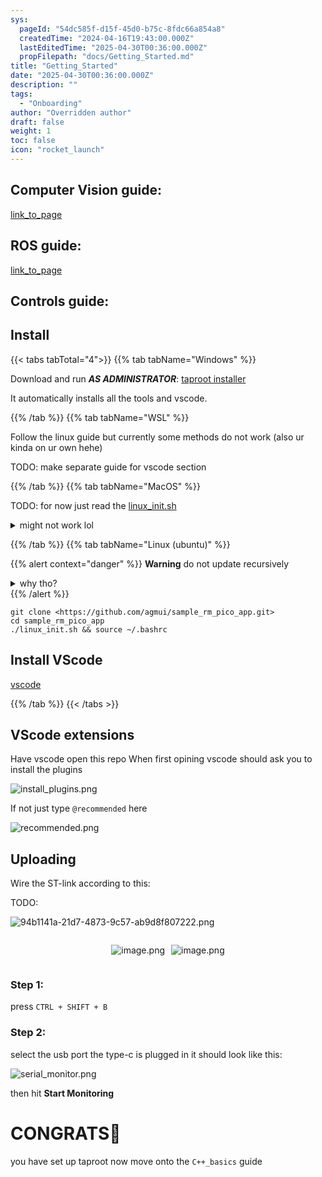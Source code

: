 ```yaml
---
sys:
  pageId: "54dc585f-d15f-45d0-b75c-8fdc66a854a8"
  createdTime: "2024-04-16T19:43:00.000Z"
  lastEditedTime: "2025-04-30T00:36:00.000Z"
  propFilepath: "docs/Getting_Started.md"
title: "Getting_Started"
date: "2025-04-30T00:36:00.000Z"
description: ""
tags:
  - "Onboarding"
author: "Overridden author"
draft: false
weight: 1
toc: false
icon: "rocket_launch"
---
```


## Computer Vision guide:

[link_to_page](86d45bc0-388b-4d26-8848-44f255f73d0e)

## ROS guide:

[link_to_page](3c76c1de-ec8f-46d6-8b0a-294005edc2d5)

## Controls guide:

## Install

{{< tabs tabTotal="4">}}
{{% tab tabName="Windows" %}}

Download and run _**AS ADMINISTRATOR**_: [taproot installer](https://github.com/Thornbots/TeachingFreshies/releases/tag/1.0)

It automatically installs all the tools and vscode.

{{% /tab %}}
{{% tab tabName="WSL" %}}

Follow the linux guide but currently some methods do not work (also ur kinda on ur own hehe)

TODO: make separate guide for vscode section

{{% /tab %}}
{{% tab tabName="MacOS" %}}

TODO: for now just read the [linux_init.sh](https://github.com/agmui/sample_rm_pico_app/blob/main/linux_init.sh)

<details>
<summary>might not work lol</summary>

`brew install libusb pkg-config`

Next install: [vscode](https://code.visualstudio.com/Download)

</details>

{{% /tab %}}
{{% tab tabName="Linux (ubuntu)" %}}

{{% alert context="danger" %}}
**Warning** do not update recursively
<details>
<summary>why tho?</summary>
There are some submodules that may go on for a while (like tinyusb) and I highly
recommend you don't need to get them.
If you want to see what submodules I update just look in `linux_init.sh`
</details>
{{% /alert %}}

```shell
git clone <https://github.com/agmui/sample_rm_pico_app.git>
cd sample_rm_pico_app
./linux_init.sh && source ~/.bashrc
```

## Install VScode

[vscode](https://code.visualstudio.com/Download)

{{% /tab %}}
{{< /tabs >}}

## VScode extensions

Have vscode open this repo
When first opining vscode should ask you to install the plugins

![install_plugins.png](https://prod-files-secure.s3.us-west-2.amazonaws.com/d518164a-d88e-44d1-a4ee-3adb3bd8bce0/89bd30f0-1825-4e77-867b-0a41ce370880/install_plugins.png?X-Amz-Algorithm=AWS4-HMAC-SHA256&X-Amz-Content-Sha256=UNSIGNED-PAYLOAD&X-Amz-Credential=ASIAZI2LB466XNOZCHBR%2F20250507%2Fus-west-2%2Fs3%2Faws4_request&X-Amz-Date=20250507T121538Z&X-Amz-Expires=3600&X-Amz-Security-Token=IQoJb3JpZ2luX2VjELT%2F%2F%2F%2F%2F%2F%2F%2F%2F%2FwEaCXVzLXdlc3QtMiJIMEYCIQDiTuTNUqPx279IdOxosAb5T3A9uhX81r1Wdnw3Utag6wIhAPB1ZlV%2BSOCGuqDDbeUtJVL6D8zMm3rrhsOppLqag1GyKv8DCF0QABoMNjM3NDIzMTgzODA1IgxhkPzC6ZJuEnQDZqgq3AMkeIwuan0pu1suaxC170dQ%2F%2BTe0oujFnBgReGbFX40XrGkbxCqHZKYnydW%2FlbVPBknWiRNhmySZYwwBsv0BVOeL0WqNzEMptg8HWuSnMgWyeD0fVDOz%2Frs9QalaDAbU8u%2Fdv6lXPzpqiPqyBQC8kiWThQ5O4h7Jj79G5NqJBcpbXcammoYD0HOC9IwJDpJj5PkG8aB2tPqdBnKVuLA2hpTbwgwG29WmN1MU4xvZlFDWCxhbZ7Y74xsigBU%2BUV37REdLsSDVLa7ZTUzLcUBjb%2FV46S%2FeWiNrc8D53O5xmmFf8TlTSX66D1imfbo2WUmANvV1Cwe0Ni4egZJZS27kyWzKirqsVE%2F%2Bd2NFm64raQVFI8f0QUckm54%2BiMJ3nm7U%2FY1ZcUZH1MjtKlDEE%2FPMipYy%2FPXmiOcXYQs7NwwpeGwGfBtd%2B47qYYTU0t2oTxQ5CkkFDtERcOE%2FiWCh9zRElF5hIeOQmYgMaWN%2BoCMX96BnM%2B6JHzUAt%2FnpCzcenIowpAdoVb92bIvxUdoYC7wQmVggnjd9d0eb%2BvZfxoxx7xwikW1xRLYEgs26CsiT5KDzxF%2BI72eoAAskj3XX0Wbm70JoWiekaOpVzjLqqQD55c0S52MGjaR8X2dGid5yTCEmu3ABjqkAapgmy1kIz%2FJ5cSDHFSVVx%2FafnhfsJw8%2BSJdh94VMj5VJ%2BwzXHLsxWu5MJBCHFDKz%2FmDXEAbs%2FPlt0fFnuoXKPTQYMT%2BKjjr%2B0T63nHFEznsSZEz0uOer8wo9SV0UGhxGHBM1F0vsVZOBHFsuz6Rd6PUK0zOywVo7QSlf3PiiFp5ci4Be%2BZ3xtECkE9SZkIn0%2F7dGAv70JaAur%2FNu7KQn%2FHR0q%2F%2B&X-Amz-Signature=c06f4b4ab8c4286e80414fbbd6febc648b779008dcbec098553195f7c472b652&X-Amz-SignedHeaders=host&x-id=GetObject)

If not just type `@recommended` here  

![recommended.png](https://prod-files-secure.s3.us-west-2.amazonaws.com/d518164a-d88e-44d1-a4ee-3adb3bd8bce0/61e661e9-5d85-4dfc-be0d-8d2097a5e793/recommended.png?X-Amz-Algorithm=AWS4-HMAC-SHA256&X-Amz-Content-Sha256=UNSIGNED-PAYLOAD&X-Amz-Credential=ASIAZI2LB466XNOZCHBR%2F20250507%2Fus-west-2%2Fs3%2Faws4_request&X-Amz-Date=20250507T121538Z&X-Amz-Expires=3600&X-Amz-Security-Token=IQoJb3JpZ2luX2VjELT%2F%2F%2F%2F%2F%2F%2F%2F%2F%2FwEaCXVzLXdlc3QtMiJIMEYCIQDiTuTNUqPx279IdOxosAb5T3A9uhX81r1Wdnw3Utag6wIhAPB1ZlV%2BSOCGuqDDbeUtJVL6D8zMm3rrhsOppLqag1GyKv8DCF0QABoMNjM3NDIzMTgzODA1IgxhkPzC6ZJuEnQDZqgq3AMkeIwuan0pu1suaxC170dQ%2F%2BTe0oujFnBgReGbFX40XrGkbxCqHZKYnydW%2FlbVPBknWiRNhmySZYwwBsv0BVOeL0WqNzEMptg8HWuSnMgWyeD0fVDOz%2Frs9QalaDAbU8u%2Fdv6lXPzpqiPqyBQC8kiWThQ5O4h7Jj79G5NqJBcpbXcammoYD0HOC9IwJDpJj5PkG8aB2tPqdBnKVuLA2hpTbwgwG29WmN1MU4xvZlFDWCxhbZ7Y74xsigBU%2BUV37REdLsSDVLa7ZTUzLcUBjb%2FV46S%2FeWiNrc8D53O5xmmFf8TlTSX66D1imfbo2WUmANvV1Cwe0Ni4egZJZS27kyWzKirqsVE%2F%2Bd2NFm64raQVFI8f0QUckm54%2BiMJ3nm7U%2FY1ZcUZH1MjtKlDEE%2FPMipYy%2FPXmiOcXYQs7NwwpeGwGfBtd%2B47qYYTU0t2oTxQ5CkkFDtERcOE%2FiWCh9zRElF5hIeOQmYgMaWN%2BoCMX96BnM%2B6JHzUAt%2FnpCzcenIowpAdoVb92bIvxUdoYC7wQmVggnjd9d0eb%2BvZfxoxx7xwikW1xRLYEgs26CsiT5KDzxF%2BI72eoAAskj3XX0Wbm70JoWiekaOpVzjLqqQD55c0S52MGjaR8X2dGid5yTCEmu3ABjqkAapgmy1kIz%2FJ5cSDHFSVVx%2FafnhfsJw8%2BSJdh94VMj5VJ%2BwzXHLsxWu5MJBCHFDKz%2FmDXEAbs%2FPlt0fFnuoXKPTQYMT%2BKjjr%2B0T63nHFEznsSZEz0uOer8wo9SV0UGhxGHBM1F0vsVZOBHFsuz6Rd6PUK0zOywVo7QSlf3PiiFp5ci4Be%2BZ3xtECkE9SZkIn0%2F7dGAv70JaAur%2FNu7KQn%2FHR0q%2F%2B&X-Amz-Signature=e7d9c986e266bbc1862d93de885da858ed095556b5bbf82956561ed664acc2a9&X-Amz-SignedHeaders=host&x-id=GetObject)

## Uploading

Wire the ST-link according to this:

TODO:

![94b1141a-21d7-4873-9c57-ab9d8f807222.png](https://prod-files-secure.s3.us-west-2.amazonaws.com/d518164a-d88e-44d1-a4ee-3adb3bd8bce0/e5fad17d-ab82-4300-9f4c-505ab4b1202c/94b1141a-21d7-4873-9c57-ab9d8f807222.png?X-Amz-Algorithm=AWS4-HMAC-SHA256&X-Amz-Content-Sha256=UNSIGNED-PAYLOAD&X-Amz-Credential=ASIAZI2LB466XNOZCHBR%2F20250507%2Fus-west-2%2Fs3%2Faws4_request&X-Amz-Date=20250507T121538Z&X-Amz-Expires=3600&X-Amz-Security-Token=IQoJb3JpZ2luX2VjELT%2F%2F%2F%2F%2F%2F%2F%2F%2F%2FwEaCXVzLXdlc3QtMiJIMEYCIQDiTuTNUqPx279IdOxosAb5T3A9uhX81r1Wdnw3Utag6wIhAPB1ZlV%2BSOCGuqDDbeUtJVL6D8zMm3rrhsOppLqag1GyKv8DCF0QABoMNjM3NDIzMTgzODA1IgxhkPzC6ZJuEnQDZqgq3AMkeIwuan0pu1suaxC170dQ%2F%2BTe0oujFnBgReGbFX40XrGkbxCqHZKYnydW%2FlbVPBknWiRNhmySZYwwBsv0BVOeL0WqNzEMptg8HWuSnMgWyeD0fVDOz%2Frs9QalaDAbU8u%2Fdv6lXPzpqiPqyBQC8kiWThQ5O4h7Jj79G5NqJBcpbXcammoYD0HOC9IwJDpJj5PkG8aB2tPqdBnKVuLA2hpTbwgwG29WmN1MU4xvZlFDWCxhbZ7Y74xsigBU%2BUV37REdLsSDVLa7ZTUzLcUBjb%2FV46S%2FeWiNrc8D53O5xmmFf8TlTSX66D1imfbo2WUmANvV1Cwe0Ni4egZJZS27kyWzKirqsVE%2F%2Bd2NFm64raQVFI8f0QUckm54%2BiMJ3nm7U%2FY1ZcUZH1MjtKlDEE%2FPMipYy%2FPXmiOcXYQs7NwwpeGwGfBtd%2B47qYYTU0t2oTxQ5CkkFDtERcOE%2FiWCh9zRElF5hIeOQmYgMaWN%2BoCMX96BnM%2B6JHzUAt%2FnpCzcenIowpAdoVb92bIvxUdoYC7wQmVggnjd9d0eb%2BvZfxoxx7xwikW1xRLYEgs26CsiT5KDzxF%2BI72eoAAskj3XX0Wbm70JoWiekaOpVzjLqqQD55c0S52MGjaR8X2dGid5yTCEmu3ABjqkAapgmy1kIz%2FJ5cSDHFSVVx%2FafnhfsJw8%2BSJdh94VMj5VJ%2BwzXHLsxWu5MJBCHFDKz%2FmDXEAbs%2FPlt0fFnuoXKPTQYMT%2BKjjr%2B0T63nHFEznsSZEz0uOer8wo9SV0UGhxGHBM1F0vsVZOBHFsuz6Rd6PUK0zOywVo7QSlf3PiiFp5ci4Be%2BZ3xtECkE9SZkIn0%2F7dGAv70JaAur%2FNu7KQn%2FHR0q%2F%2B&X-Amz-Signature=dbe434991b743a202354a85a8e984a3990477b66542ec7dc2f9e93fedcd5dd38&X-Amz-SignedHeaders=host&x-id=GetObject)

<div style="display: flex;flex-direction: row; column-gap:10px; max-width: 630px;justify-content: center;">
<div>

![image.png](https://prod-files-secure.s3.us-west-2.amazonaws.com/d518164a-d88e-44d1-a4ee-3adb3bd8bce0/210ecb78-1116-4d7b-b9b7-2292f66fa2c2/image.png?X-Amz-Algorithm=AWS4-HMAC-SHA256&X-Amz-Content-Sha256=UNSIGNED-PAYLOAD&X-Amz-Credential=ASIAZI2LB4666BJHQLV4%2F20250507%2Fus-west-2%2Fs3%2Faws4_request&X-Amz-Date=20250507T121543Z&X-Amz-Expires=3600&X-Amz-Security-Token=IQoJb3JpZ2luX2VjELT%2F%2F%2F%2F%2F%2F%2F%2F%2F%2FwEaCXVzLXdlc3QtMiJGMEQCIGATWo6bEdsz7iUyXo9eCKoXNWUCIf79WJ1K4vmXOgcQAiBbzBG0Ntq%2By8Vytv5%2Fk2558CL%2Fy20aSCP8Abu2uPKS%2FSr%2FAwhdEAAaDDYzNzQyMzE4MzgwNSIMJXW7PSgYCL00eh2zKtwDDyCZSD5unvclv3gJaW10XcF00TV8erFJfsu0OfFykZ6Xv8tZK6iJNsRlRxDqIhOQ%2FykFa6%2FBhPDzQcu9uXERLUs9%2FGGZoLNIrVdXC%2B7bseb6edwq%2FDeoG0szcqX5lK9rcZjTyYxtbZ9gS81d69lckHZRWOwjwlVZ%2B%2F9D8IJPgoDImbPygwmdthryhpNV48PpgZoZRTbztMJxrGynpL1Rttm4d3WEm8VpTCmiOqSoy98CI%2Bm4xp10GLDroJRmdgkIGogGjsOhnZ5tjDooHbvVRcYeB8G9EXVX34bsp95l37tzSGIJvvuZbkMX81kkmfliE7ekgeFfDIz%2B3XOO6zb9%2Fpb9XvrSQ9p9%2FxJJjj%2F2O4dwPUjB3r7nc82DFWOeMt8PnS7y1ANILy%2Ft5TnYEPs5igcA0mgeBq8RwLHv%2FfysFI2t2LD3Yql6qIIHL3eh88xkZ%2F3WzGThDATTqEQ6R8M7ohfvAA6qtgB6Qgcn6Prt8nDzZoHFXa1bOY%2BAjW7vLC12Kk4GgpjObc8%2BwQG9NG3lTn5Zvqpu1saj1UWx2%2FxGHT504ZU%2BMHMudJdFc2kVpxTaca7HSa0r4TGQy7aoZ5fBKTW8wqFsiCplPMizvhbDNN%2FKY%2FlrAEP8Vfm3rSMwnJrtwAY6pgFQmpY19r%2B1i41icwlcBwUhI30A40B6OaXOiFxbvRFNMeWJiwvfwcPtFqxrVglJB%2FZhWgm4dqQXPshPeaGRedqRWYmjsqxbyxSd8BdOu4o6np9XAPb3Vke5rMwezNbiNIskem%2BXcup6TSniG4wDd68mV5cox0bQ%2BjJP%2Bjrdmvla0iqpej7nRyxfI8lHn%2BDL35VqFlA%2BxgmOzzP4Ou4xWPbHmNhJfioT&X-Amz-Signature=a97c88b98e730fb858f1992eb0a869300cd8930491b8c5c7a18abdf8c757960f&X-Amz-SignedHeaders=host&x-id=GetObject)

</div>
<div>

![image.png](https://prod-files-secure.s3.us-west-2.amazonaws.com/d518164a-d88e-44d1-a4ee-3adb3bd8bce0/33a0fd0f-8ca6-4a86-8e09-26e95ded1fff/image.png?X-Amz-Algorithm=AWS4-HMAC-SHA256&X-Amz-Content-Sha256=UNSIGNED-PAYLOAD&X-Amz-Credential=ASIAZI2LB466XZ2LIN2Y%2F20250507%2Fus-west-2%2Fs3%2Faws4_request&X-Amz-Date=20250507T121543Z&X-Amz-Expires=3600&X-Amz-Security-Token=IQoJb3JpZ2luX2VjELT%2F%2F%2F%2F%2F%2F%2F%2F%2F%2FwEaCXVzLXdlc3QtMiJGMEQCIEi2ImlIeueqFGRBW9nYbwz3TxGy08aQmqodeAPIs4Q4AiBCXp%2ByfyvFZpehTkRIzuxSLihN7LPyAbHvdaRewsc5%2Fyr%2FAwhdEAAaDDYzNzQyMzE4MzgwNSIMk0NK%2FqPSxFD0zsEVKtwDT3bOzKyLGfp4Z5xBdo%2BrYcqrxebWGm%2Fish2DmegAahuRuYv4laEW%2BjjuIuHrCRf0hgmiTkqJOAJ3%2BAMIKcmIYGS44%2FqDcqkRZwd6QvgJMz5jdJIEnAojQcf%2FW7ixEpUDeHOWRuFSKreApV4b8aDX8ZcdiHx6g3Fuxa8h76Gr6sUvnIfjArylk6Zo7%2BzteCgzAK74fij2OxvkUleM3zayToXSDvDw1pUy1mcljnxy9rRyzjezo6wW0gm36finsNEAwfKRQn7UqBIcPjrtdeaJvPjlDhhUkgQEWDVshwTTuOsyfryBrCpyyvzn2SrLpcgzkE6NcdlEyFVSnXANLXyujdE%2Fl3Nmujiqt3rqyPBqVf2t6oROKGNMNSjXthcQ6OmG%2B5dyc5oqt8Ec2LUsa7RqLGrVlf3DsCeQ0%2BSbPvemucxGcx9ZcfcR0R9nXbZdIg3JOITKcas3al6BAJl%2F%2BMDTotRdji%2BnEKN0GcQCG80bfSTpyeVC8DW92FpUw87MTB8J2odCahNYr6WUtF3AeNIAdMyySXcWrsssdEgmgIVwN4b18lXgcAnNGjYLDgINlSnI%2B7lYL9nspcpoh1I6iIZ9k6G6wIy4vuSqiR%2F2Sa%2BEaK8OI2HGLndoAHSQSm0wqprtwAY6pgFsB8u%2B8FgYSBZLrhCD0BfuI20UihgbMYsL1ReJ8ac2E7y87MHXAslLh3ATYXuNTrjxVN0lrlpWqsGcMek75m%2FdQuu9kmCcwXn2si9CYPUS2dRg77HfMBC80%2F55pDnBEZ1r4%2FrpvWM49Uo1u7za15IM1YPhtGx0VkW9%2BMC2XLtWACkksvLkCQlvNnDqpDSiKkTLcgNHMBkWYxyBh1h%2B6NjocDvfiZjj&X-Amz-Signature=1c51eff8f5c989eac9e6aeade0c8b8e8f1b2e1ecd907165fecc304e1df547b4b&X-Amz-SignedHeaders=host&x-id=GetObject)

</div>
</div>

### Step 1:

press `CTRL + SHIFT + B`

### Step 2:

select the usb port the type-c is plugged in it should look like this:

![serial_monitor.png](https://prod-files-secure.s3.us-west-2.amazonaws.com/d518164a-d88e-44d1-a4ee-3adb3bd8bce0/f03f4774-05d4-4393-b6a0-d5efb6d315ab/serial_monitor.png?X-Amz-Algorithm=AWS4-HMAC-SHA256&X-Amz-Content-Sha256=UNSIGNED-PAYLOAD&X-Amz-Credential=ASIAZI2LB466XNOZCHBR%2F20250507%2Fus-west-2%2Fs3%2Faws4_request&X-Amz-Date=20250507T121538Z&X-Amz-Expires=3600&X-Amz-Security-Token=IQoJb3JpZ2luX2VjELT%2F%2F%2F%2F%2F%2F%2F%2F%2F%2FwEaCXVzLXdlc3QtMiJIMEYCIQDiTuTNUqPx279IdOxosAb5T3A9uhX81r1Wdnw3Utag6wIhAPB1ZlV%2BSOCGuqDDbeUtJVL6D8zMm3rrhsOppLqag1GyKv8DCF0QABoMNjM3NDIzMTgzODA1IgxhkPzC6ZJuEnQDZqgq3AMkeIwuan0pu1suaxC170dQ%2F%2BTe0oujFnBgReGbFX40XrGkbxCqHZKYnydW%2FlbVPBknWiRNhmySZYwwBsv0BVOeL0WqNzEMptg8HWuSnMgWyeD0fVDOz%2Frs9QalaDAbU8u%2Fdv6lXPzpqiPqyBQC8kiWThQ5O4h7Jj79G5NqJBcpbXcammoYD0HOC9IwJDpJj5PkG8aB2tPqdBnKVuLA2hpTbwgwG29WmN1MU4xvZlFDWCxhbZ7Y74xsigBU%2BUV37REdLsSDVLa7ZTUzLcUBjb%2FV46S%2FeWiNrc8D53O5xmmFf8TlTSX66D1imfbo2WUmANvV1Cwe0Ni4egZJZS27kyWzKirqsVE%2F%2Bd2NFm64raQVFI8f0QUckm54%2BiMJ3nm7U%2FY1ZcUZH1MjtKlDEE%2FPMipYy%2FPXmiOcXYQs7NwwpeGwGfBtd%2B47qYYTU0t2oTxQ5CkkFDtERcOE%2FiWCh9zRElF5hIeOQmYgMaWN%2BoCMX96BnM%2B6JHzUAt%2FnpCzcenIowpAdoVb92bIvxUdoYC7wQmVggnjd9d0eb%2BvZfxoxx7xwikW1xRLYEgs26CsiT5KDzxF%2BI72eoAAskj3XX0Wbm70JoWiekaOpVzjLqqQD55c0S52MGjaR8X2dGid5yTCEmu3ABjqkAapgmy1kIz%2FJ5cSDHFSVVx%2FafnhfsJw8%2BSJdh94VMj5VJ%2BwzXHLsxWu5MJBCHFDKz%2FmDXEAbs%2FPlt0fFnuoXKPTQYMT%2BKjjr%2B0T63nHFEznsSZEz0uOer8wo9SV0UGhxGHBM1F0vsVZOBHFsuz6Rd6PUK0zOywVo7QSlf3PiiFp5ci4Be%2BZ3xtECkE9SZkIn0%2F7dGAv70JaAur%2FNu7KQn%2FHR0q%2F%2B&X-Amz-Signature=995085543ad5f9d725d61f5ca633c34136c8d3c18f2eb087c3dce4a30136a1fa&X-Amz-SignedHeaders=host&x-id=GetObject)

then hit **Start Monitoring**

# CONGRATS🎉

you have set up taproot now move onto the `C++_basics` guide
